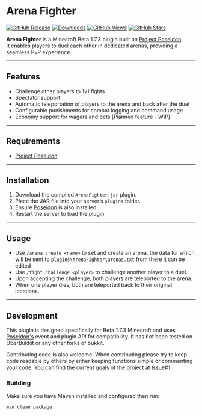 # Arena Fighter

[![GitHub Release](https://img.shields.io/github/v/release/Garsooon/Arena-Fighter?label=release)](https://github.com/Garsooon/Arena-Fighter/releases/latest)
[![Downloads](https://img.shields.io/github/downloads/Garsooon/Arena-Fighter/total.svg?style=flat)](https://github.com/Garsooon/Arena-Fighter/releases)
[![GitHub Views](https://komarev.com/ghpvc/?username=Garsooon&label=Views&color=blue&style=flat)](https://github.com/Garsooon/Arena-Fighter)
[![GitHub Stars](https://img.shields.io/github/stars/Garsooon/Arena-Fighter?style=social)](https://github.com/Garsooon/Arena-Fighter/stargazers)

**Arena Fighter** is a Minecraft Beta 1.7.3 plugin built on [Project Poseidon](https://github.com/retromcorg/Project-Poseidon).  
It enables players to duel each other in dedicated arenas, providing a seamless PvP experience.

---

## Features

- Challenge other players to 1v1 fights
- Spectator support
- Automatic teleportation of players to the arena and back after the duel
- Configurable punishments for combat logging and command usage
- Economy support for wagers and bets [Planned feature - WIP]

---

## Requirements

- [Project Poseidon](https://github.com/retromcorg/Project-Poseidon)

---

## Installation

1. Download the compiled `ArenaFighter.jar` plugin.
2. Place the JAR file into your server’s `plugins` folder.
3. Ensure [Poseidon](https://github.com/retromcorg/Project-Poseidon) is also installed.
4. Restart the server to load the plugin.

---

## Usage

- Use `/arena create <name>` to set and create an arena, the data for which will be sent to 
 `plugins\ArenaFighter\arenas.txt` from there it can be edited
- Use `/fight challenge <player>` to challenge another player to a duel.
- Upon accepting the challenge, both players are teleported to the arena.
- When one player dies, both are teleported back to their original locations.

---

## Development

This plugin is designed specifically for Beta 1.7.3 Minecraft and uses [Poseidon's](https://github.com/retromcorg/Project-Poseidon) event and plugin API for compatibility. It has not been tested on UberBukkit or any other forks of bukkit.

Contributing code is also welcome. When contributing please try to keep code readable by others by either keeping functions simple or commenting your code. You can find the current goals of the project at [Issue#1](https://github.com/Garsooon/Arena-Fighter/issues/1)

### Building

Make sure you have Maven installed and configured then run:

```bash
mvn clean package
